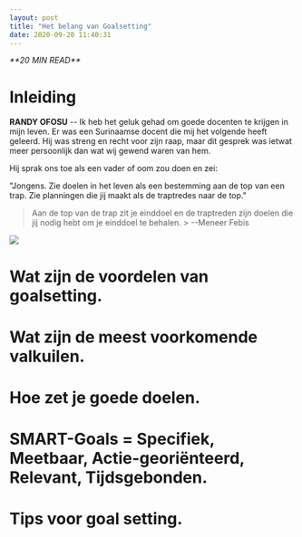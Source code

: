 ```yaml
---
layout: post
title: "Het belang van Goalsetting"
date: 2020-09-20 11:40:31
---
```


<link rel="stylesheet" href="https://cdnjs.cloudflare.com/ajax/libs/font-awesome/4.7.0/css/font-awesome.min.css">
<i class="fa fa-clock-o" aria-hidden="true" style="fontsize:20px"> **20 MIN READ**</i>

# Inleiding

**RANDY OFOSU** -- Ik heb het geluk gehad om goede docenten te krijgen in mijn leven. Er was een Surinaamse docent die mij het volgende heeft geleerd. Hij was streng en recht voor zijn raap, maar dit gesprek was ietwat meer persoonlijk dan wat wij gewend waren van hem.

Hij sprak ons toe als een vader of oom zou doen en zei: 

"Jongens. Zie doelen in het leven als een bestemming aan de top van een trap. Zie planningen die jij maakt als de traptredes naar de top."

> Aan de top van de trap zit je einddoel en de traptreden zijn doelen die jij nodig hebt om je einddoel te behalen. > --Meneer Febis

<img src="/assets/img/rockystairs.gif">

# Wat zijn de voordelen van goalsetting.
# Wat zijn de meest voorkomende valkuilen.
# Hoe zet je goede doelen.
# SMART-Goals = Specifiek, Meetbaar, Actie-georiënteerd, Relevant, Tijdsgebonden.
# Tips voor goal setting.